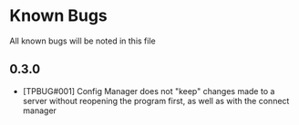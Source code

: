 # Known Bugs

All known bugs will be noted in this file

## 0.3.0

- [TPBUG#001] Config Manager does not "keep" changes made to a server without reopening the program first, as well as with the connect manager
